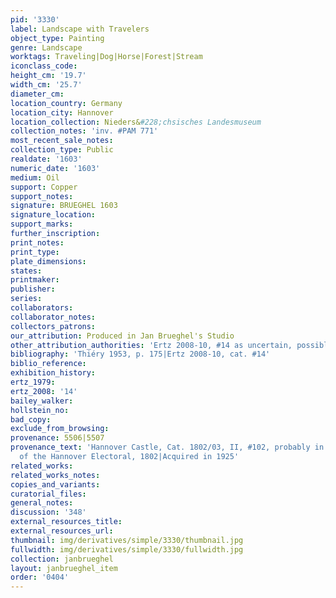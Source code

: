 ```yaml
---
pid: '3330'
label: Landscape with Travelers
object_type: Painting
genre: Landscape
worktags: Traveling|Dog|Horse|Forest|Stream
iconclass_code:
height_cm: '19.7'
width_cm: '25.7'
diameter_cm:
location_country: Germany
location_city: Hannover
location_collection: Nieders&#228;chsisches Landesmuseum
collection_notes: 'inv. #PAM 771'
most_recent_sale_notes:
collection_type: Public
realdate: '1603'
numeric_date: '1603'
medium: Oil
support: Copper
support_notes:
signature: BRUEGHEL 1603
signature_location:
support_marks:
further_inscription:
print_notes:
print_type:
plate_dimensions:
states:
printmaker:
publisher:
series:
collaborators:
collaborator_notes:
collectors_patrons:
our_attribution: Produced in Jan Brueghel's Studio
other_attribution_authorities: 'Ertz 2008-10, #14 as uncertain, possibly studio'
bibliography: 'Thiéry 1953, p. 175|Ertz 2008-10, cat. #14'
biblio_reference:
exhibition_history:
ertz_1979:
ertz_2008: '14'
bailey_walker:
hollstein_no:
bad_copy:
exclude_from_browsing:
provenance: 5506|5507
provenance_text: 'Hannover Castle, Cat. 1802/03, II, #102, probably in the possession
  of the Hannover Electoral, 1802|Acquired in 1925'
related_works:
related_works_notes:
copies_and_variants:
curatorial_files:
general_notes:
discussion: '348'
external_resources_title:
external_resources_url:
thumbnail: img/derivatives/simple/3330/thumbnail.jpg
fullwidth: img/derivatives/simple/3330/fullwidth.jpg
collection: janbrueghel
layout: janbrueghel_item
order: '0404'
---
```

